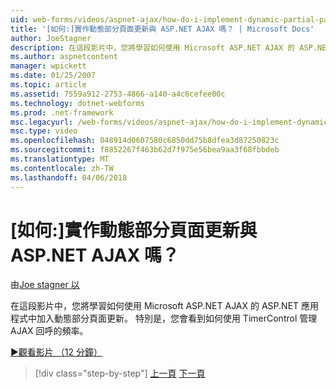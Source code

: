 ```yaml
---
uid: web-forms/videos/aspnet-ajax/how-do-i-implement-dynamic-partial-page-updates-with-aspnet-ajax
title: '[如何:]實作動態部分頁面更新與 ASP.NET AJAX 嗎？ | Microsoft Docs'
author: JoeStagner
description: 在這段影片中，您將學習如何使用 Microsoft ASP.NET AJAX 的 ASP.NET 應用程式中加入動態部分頁面更新。 特別是，您會看到誰...
ms.author: aspnetcontent
manager: wpickett
ms.date: 01/25/2007
ms.topic: article
ms.assetid: 7559a912-2753-4866-a140-a4c6cefee00c
ms.technology: dotnet-webforms
ms.prod: .net-framework
msc.legacyurl: /web-forms/videos/aspnet-ajax/how-do-i-implement-dynamic-partial-page-updates-with-aspnet-ajax
msc.type: video
ms.openlocfilehash: 048914d0607580c6850dd75b8dfea3d87250823c
ms.sourcegitcommit: f8852267f463b62d7f975e56bea9aa3f68fbbdeb
ms.translationtype: MT
ms.contentlocale: zh-TW
ms.lasthandoff: 04/06/2018
---
```

<a name="how-do-i-implement-dynamic-partial-page-updates-with-aspnet-ajax"></a>[如何:]實作動態部分頁面更新與 ASP.NET AJAX 嗎？
====================
由[Joe stagner 以](https://github.com/JoeStagner)

在這段影片中，您將學習如何使用 Microsoft ASP.NET AJAX 的 ASP.NET 應用程式中加入動態部分頁面更新。 特別是，您會看到如何使用 TimerControl 管理 AJAX 回呼的頻率。

[&#9654;觀看影片 （12 分鐘）](https://channel9.msdn.com/Blogs/ASP-NET-Site-Videos/how-do-i-implement-dynamic-partial-page-updates-with-aspnet-ajax)

> [!div class="step-by-step"]
> [上一頁](how-do-i-get-started-with-aspnet-ajax.md)
> [下一頁](how-do-i-make-client-side-network-callbacks-with-aspnet-ajax.md)
